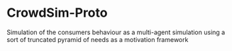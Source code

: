 # CrowdSim-Proto
Simulation of the consumers behaviour as a multi-agent simulation using a sort of truncated pyramid of needs as a motivation framework

